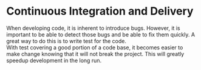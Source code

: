 # Continuous Integration and Delivery
When developing code, it is inherent to introduce bugs.
However, it is important to be able to detect those bugs and be able to fix them quickly.
A great way to do this is to write test for the code.
<br/>With test covering a good portion of a code base, it becomes easier to make change knowing that it will not break the project.
This will greatly speedup development in the long run.
